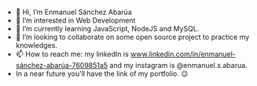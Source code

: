 - 👋 Hi, I’m Enmanuel Sánchez Abarúa
- 👀 I’m interested in Web Development
- 🌱 I’m currently learning JavaScript, NodeJS and MySQL.
- 💞️ I’m looking to collaborate on some open source project to practice my knowledges.
- 📫 How to reach me: my linkedIn is www.linkedin.com/in/enmanuel-sánchez-abarúa-7609851a5 and my instagram is @enmanuel.s.abarua. 
- In a near future you'll have the link of my portfolio. 😉

<!---
enmanuelsabarua/enmanuelsabarua is a ✨ special ✨ repository because its `README.md` (this file) appears on your GitHub profile.
You can click the Preview link to take a look at your changes.
--->
